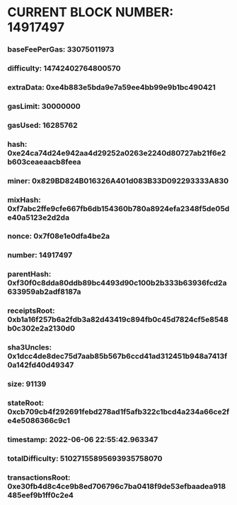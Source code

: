 # CURRENT BLOCK NUMBER: 14917497

### baseFeePerGas: 33075011973
### difficulty: 14742402764800570
### extraData: 0xe4b883e5bda9e7a59ee4bb99e9b1bc490421
### gasLimit: 30000000
### gasUsed: 16285762
### hash: 0xe24ca74d24e942aa4d29252a0263e2240d80727ab21f6e2b603ceaeaacb8feea
### miner: 0x829BD824B016326A401d083B33D092293333A830
### mixHash: 0xf7abc2ffe9cfe667fb6db154360b780a8924efa2348f5de05de40a5123e2d2da
### nonce: 0x7f08e1e0dfa4be2a
### number: 14917497
### parentHash: 0xf30f0c8dda80ddb89bc4493d90c100b2b333b63936fcd2a633959ab2adf8187a
### receiptsRoot: 0xb1a16f257b6a2fdb3a82d43419c894fb0c45d7824cf5e8548b0c302e2a2130d0
### sha3Uncles: 0x1dcc4de8dec75d7aab85b567b6ccd41ad312451b948a7413f0a142fd40d49347
### size: 91139
### stateRoot: 0xcb709cb4f292691febd278ad1f5afb322c1bcd4a234a66ce2fe4e5086366c9c1
### timestamp: 2022-06-06 22:55:42.963347
### totalDifficulty: 51027155895693935758070
### transactionsRoot: 0xe30fb4d8c4ce9b8ed706796c7ba0418f9de53efbaadea918485eef9b1ff0c2e4
